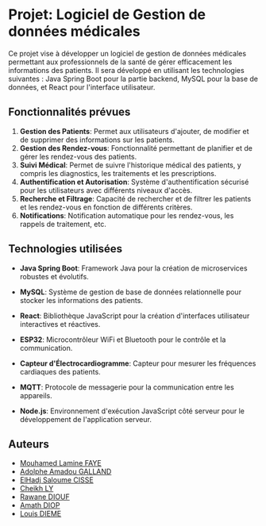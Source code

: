 # Projet: Logiciel de Gestion de données médicales 

Ce projet vise à développer un logiciel de gestion de données médicales permettant aux professionnels de la santé de gérer efficacement les informations des patients. Il sera développé en utilisant les technologies suivantes : Java Spring Boot pour la partie backend, MySQL pour la base de données, et React pour l'interface utilisateur.

## Fonctionnalités prévues
1. **Gestion des Patients**: Permet aux utilisateurs d'ajouter, de modifier et de supprimer des informations sur les patients.
2. **Gestion des Rendez-vous**: Fonctionnalité permettant de planifier et de gérer les rendez-vous des patients.
3. **Suivi Médical**: Permet de suivre l'historique médical des patients, y compris les diagnostics, les traitements et les prescriptions.
4. **Authentification et Autorisation**: Système d'authentification sécurisé pour les utilisateurs avec différents niveaux d'accès.
5. **Recherche et Filtrage**: Capacité de rechercher et de filtrer les patients et les rendez-vous en fonction de différents critères.
6. **Notifications**: Notification automatique pour les rendez-vous, les rappels de traitement, etc.

## Technologies utilisées

- **Java Spring Boot**: Framework Java pour la création de microservices robustes et évolutifs.
- **MySQL**: Système de gestion de base de données relationnelle pour stocker les informations des patients.
- **React**: Bibliothèque JavaScript pour la création d'interfaces utilisateur interactives et réactives.

- **ESP32**: Microcontrôleur WiFi et Bluetooth pour le contrôle et la communication.
- **Capteur d'Électrocardiogramme**: Capteur pour mesurer les fréquences cardiaques des patients.
- **MQTT**: Protocole de messagerie pour la communication entre les appareils.
- **Node.js**: Environnement d'exécution JavaScript côté serveur pour le développement de l'application serveur.

## Auteurs

- [Mouhamed Lamine FAYE](lien_vers_votre_profil_github) 
- [Adolphe Amadou GALLAND](lien_vers_leur_profil_github)
- [ElHadj Saloume CISSE](lien_vers_votre_profil_github) 
- [Cheikh LY](lien_vers_leur_profil_github) 
- [Rawane DIOUF](lien_vers_leur_profil_github) 
- [Amath DIOP](lien_vers_leur_profil_github) 
- [Louis DIEME](lien_vers_leur_profil_github)

